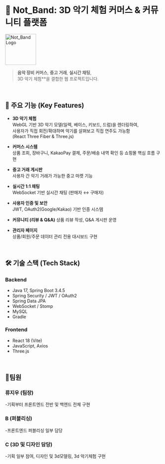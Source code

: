 # 🎵 Not_Band: 3D 악기 체험 커머스 & 커뮤니티 플랫폼

<p align="left">
  <img src="https://github.com/user-attachments/assets/259766c8-1abf-4a7c-b64b-5656d5ab85e1" alt="Not_Band Logo" width="100"/>
</p>

> **음악 장비 커머스**, **중고 거래**, **실시간 채팅**,  
> 3D 악기 체험**을 결합한 웹 프로젝트입니다.

<br/>

## 📍 주요 기능 (Key Features)

- **3D 악기 체험**  
  WebGL 기반 3D 악기 모델(일렉, 베이스, 키보드, 드럼)을 렌더링하여,  
  사용자가 직접 회전/확대하며 악기를 살펴보고 직접 연주도 가능함  
  (React Three Fiber & Three.js)

- **커머스 시스템**  
  상품 조회, 장바구니, KakaoPay 결제, 주문/배송 내역 확인 등 쇼핑몰 핵심 흐름 구현

- **중고 거래 게시판**  
  사용자 간 악기 거래가 가능한 중고 마켓 기능

- **실시간 1:1 채팅**  
  WebSocket 기반 실시간 채팅 (판매자 ↔ 구매자)

- **사용자 인증 및 보안**  
  JWT, OAuth2(Google/Kakao) 기반 인증 시스템

- **커뮤니티 (리뷰 & Q&A)** 
  상품 리뷰 작성, Q&A 게시판 운영

- **관리자 페이지**  
  상품/회원/주문 데이터 관리 전용 대시보드 구현

<br/>

## 🛠️ 기술 스택 (Tech Stack)

### Backend
- Java 17, Spring Boot 3.4.5
- Spring Security / JWT / OAuth2
- Spring Data JPA
- WebSocket / Stomp
- MySQL
- Gradle

### Frontend
- React 18 (Vite)
- JavaScript, Axios
- Three.js

<br/>

## 👥팀원
### 류지우 (팀장)
-기획부터 프론트엔드 전반 및 백엔드 전체 구현
### B (퍼블리싱)
-프론트엔드 퍼블리싱 일부 담당
### C (3D 및 디자인 담당)
-기획 일부 참여, 디자인 및 3d모델링, 3d 악기체험 구현

